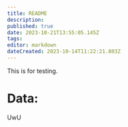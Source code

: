 ```yaml
---
title: README
description: 
published: true
date: 2023-10-21T13:55:05.145Z
tags: 
editor: markdown
dateCreated: 2023-10-14T11:22:21.803Z
---
```


This is for testing.
<h1>Data:</h1>
<div id="div1"></div>
<div id="bottom">UwU</div>